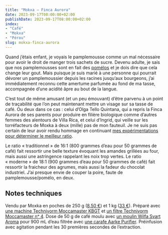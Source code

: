 ```yaml
---
title: "Mokxa — Finca Aurora"
date: 2023-09-17T08:00:00+02:00
publishDate: 2023-09-17T08:00:00+02:00
index:
- "Café"
- "Mokxa"
- "Pérou"
slug: mokxa-finca-aurora
---
```


Quand j’étais enfant, je voyais le pamplemousse comme un mal nécessaire pour avoir le droit de manger trois sachets de sucre. Devenu adulte, je sais que nos pamplemousses sont en fait des [pomélos](https://fr.wikipedia.org/wiki/Citrus_%C3%97paradisi "Citrus × paradisi — Wikipédia") et je dois dire que cela change leur gout. Mais puisque je suis marié à une personne qui pourrait dévorer un pamplemoussier depuis les racines jusqu’aux bourgeons, j’ai immédiatement reconnu cette amertume parfumée au fond de ma tasse, accompagnée d’une acidité âpre au bout de la langue.

C’est tout de même amusant (et un peu émouvant) d’être parvenu à un point de traçabilité que l’on peut maintenant mettre un visage sur sa tasse de café. Ou deux dans ce cas : celui d’Olga Tello Quintana, qui a repris la Finca Aurora de ses parents pour produire en filière biologique comme d’autres femmes des alentours de Villa Rica, et celui d’Ingrid, qui veille sur les torréfacteurs de Moxka à deux (mille) pas de mon fauteuil. Je ne suis pas certain de leur avoir rendu hommage en continuant [mes expérimentations pour déterminer le meilleur ratio](https://mk.zinzolin.fr/dose-cafe/ "Vite, ma dose (de café) | Moka Moka").

Le ratio « traditionnel » de 16:1 (800 grammes d’eau pour 50 grammes de café) fait ressortir une belle texture évoquant les amandes grillées au four, mais aussi une astringence rappelant les noix trop vertes. Le ratio « moderne » de 18:1 (900 grammes d’eau pour 50 grammes de café) fait ressortir la fraicheur des agrumes, mais aussi la fadeur du chocolat industriel. J’ai presque envie de couper la poire, faute de pamplemousse/pomélo, en deux.

## Notes techniques

Vendu par Moxka en poches de 250 g ([8,50 €](https://shop.cafemokxa.com/nos-cafes/429-4850-perou-finca-aurora.html "Pérou Finca Aurora")) et 1 kg ([33 €](https://shop.cafemokxa.com/nos-cafes/429-4850-perou-finca-aurora.html "Pérou Finca Aurora")). Préparé avec [une machine Technivorm Moccamaster KBGT](https://amzn.to/3oKQ0KJ) et [un filtre Technivorm Moccamaster nᵒ 4](https://amzn.to/3mamexu). Dose de 50 g de café moulu avec [un moulin Wilfa Svart Aroma](https://amzn.to/38zVkdx) pour 900 mL d’eau filtrée avec [une carafe Aarke Purifier](https://amzn.to/3YJFCpU). Préinfusion avec agitation pendant les 30 premières secondes de l’extraction.